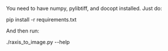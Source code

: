 You need to have numpy, pylibtiff, and docopt installed. Just do:

  pip install -r requirements.txt

And then run:

  ./raxis_to_image.py --help
